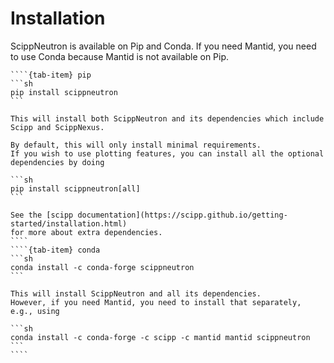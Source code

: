 # Installation

ScippNeutron is available on Pip and Conda.
If you need Mantid, you need to use Conda because Mantid is not available on Pip.

`````{tab-set}
````{tab-item} pip
```sh
pip install scippneutron
```

This will install both ScippNeutron and its dependencies which include Scipp and ScippNexus.

By default, this will only install minimal requirements.
If you wish to use plotting features, you can install all the optional dependencies by doing

```sh
pip install scippneutron[all]
```

See the [scipp documentation](https://scipp.github.io/getting-started/installation.html)
for more about extra dependencies.
````
````{tab-item} conda
```sh
conda install -c conda-forge scippneutron
```

This will install ScippNeutron and all its dependencies.
However, if you need Mantid, you need to install that separately, e.g., using

```sh
conda install -c conda-forge -c scipp -c mantid mantid scippneutron
```
````
`````
